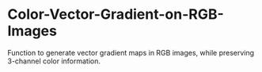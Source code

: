 # Color-Vector-Gradient-on-RGB-Images
Function to generate vector gradient maps in RGB images, while preserving 3-channel color information.
